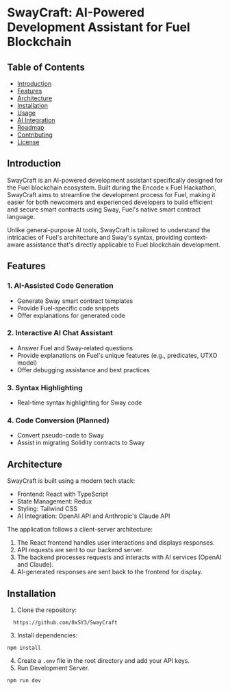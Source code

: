 # SwayCraft: AI-Powered Development Assistant for Fuel Blockchain

## Table of Contents
- [Introduction](#introduction)
- [Features](#features)
- [Architecture](#architecture)
- [Installation](#installation)
- [Usage](#usage)
- [AI Integration](#ai-integration)
- [Roadmap](#roadmap)
- [Contributing](#contributing)
- [License](#license)

## Introduction

SwayCraft is an AI-powered development assistant specifically designed for the Fuel blockchain ecosystem. Built during the Encode x Fuel Hackathon, SwayCraft aims to streamline the development process for Fuel, making it easier for both newcomers and experienced developers to build efficient and secure smart contracts using Sway, Fuel's native smart contract language.

Unlike general-purpose AI tools, SwayCraft is tailored to understand the intricacies of Fuel's architecture and Sway's syntax, providing context-aware assistance that's directly applicable to Fuel blockchain development.

## Features

### 1. AI-Assisted Code Generation
- Generate Sway smart contract templates
- Provide Fuel-specific code snippets
- Offer explanations for generated code

### 2. Interactive AI Chat Assistant
- Answer Fuel and Sway-related questions
- Provide explanations on Fuel's unique features (e.g., predicates, UTXO model)
- Offer debugging assistance and best practices

### 3. Syntax Highlighting
- Real-time syntax highlighting for Sway code

### 4. Code Conversion (Planned)
- Convert pseudo-code to Sway
- Assist in migrating Solidity contracts to Sway

## Architecture

SwayCraft is built using a modern tech stack:

- Frontend: React with TypeScript
- State Management: Redux
- Styling: Tailwind CSS
- AI Integration: OpenAI API and Anthropic's Claude API

The application follows a client-server architecture:

1. The React frontend handles user interactions and displays responses.
2. API requests are sent to our backend server.
3. The backend processes requests and interacts with AI services (OpenAI and Claude).
4. AI-generated responses are sent back to the frontend for display.

## Installation

1. Clone the repository:

```
  https://github.com/0xSY3/SwayCraft
```

3. Install dependencies:
   
```
npm install
```
  
4. Create a `.env` file in the root directory and add your API keys.
5. Run Development Server.

```
npm run dev
```


